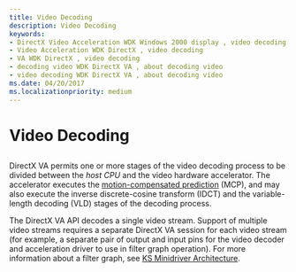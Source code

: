 ```yaml
---
title: Video Decoding
description: Video Decoding
keywords:
- DirectX Video Acceleration WDK Windows 2000 display , video decoding
- Video Acceleration WDK DirectX , video decoding
- VA WDK DirectX , video decoding
- decoding video WDK DirectX VA , about decoding video
- video decoding WDK DirectX VA , about decoding video
ms.date: 04/20/2017
ms.localizationpriority: medium
---
```


# Video Decoding


## <span id="ddk_video_decoding_gg"></span><span id="DDK_VIDEO_DECODING_GG"></span>


DirectX VA permits one or more stages of the video decoding process to be divided between the *host CPU* and the video hardware accelerator. The accelerator executes the [motion-compensated prediction](motion-compensated-prediction.md) (MCP), and may also execute the inverse discrete-cosine transform (IDCT) and the variable-length decoding (VLD) stages of the decoding process.

The DirectX VA API decodes a single video stream. Support of multiple video streams requires a separate DirectX VA session for each video stream (for example, a separate pair of output and input pins for the video decoder and acceleration driver to use in filter graph operation). For more information about a filter graph, see [KS Minidriver Architecture](../stream/ks-minidriver-architecture.md).

 

